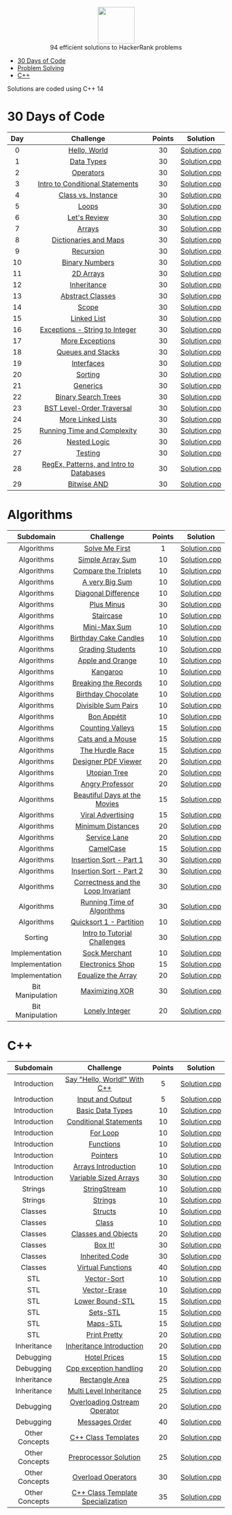 <p align="center">
    <a href="https://www.hackerrank.com/arthur_favre">
        <img height=85 src="https://d3keuzeb2crhkn.cloudfront.net/hackerrank/assets/styleguide/logo_wordmark-f5c5eb61ab0a154c3ed9eda24d0b9e31.svg">
    </a>
    <br>94 efficient solutions to HackerRank problems
</p>

* [30 Days of Code](#30-days-of-code)
* [Problem Solving](#Algorithms)
* [C++](#c)


Solutions are coded using C++ 14


# 30 Days of Code

| Day |                                                Challenge                                                | Points |                                                                                   Solution                                                                                  |
|:---:|:-------------------------------------------------------------------------------------------------------:|:------:|:---------------------------------------------------------------------------------------------------------------------------------------------------------------------------:|
|  0  | [Hello, World](https://www.hackerrank.com/challenges/cpp-hello-world/problem)                                    |   30   | [Solution.cpp](https://github.com/Nedriia/Hacker_Rank_Solutions/blob/master/HackerRank_Solutions/30_Days_of_Code/Day%2000%20-%20Hello_World/Solution.cpp)                       |
|  1  | [Data Types](https://www.hackerrank.com/challenges/30-data-types/problem)                                       |   30   | [Solution.cpp](https://github.com/Nedriia/Hacker_Rank_Solutions/blob/master/HackerRank_Solutions/30_Days_of_Code/Day%2001%20-%20Data_Types/Solution.cpp)                           |
|  2  | [Operators](https://www.hackerrank.com/challenges/30-operators/problem)                                         |   30   | [Solution.cpp](https://github.com/Nedriia/Hacker_Rank_Solutions/blob/master/HackerRank_Solutions/30_Days_of_Code/Day%2002%20-%20Operators/Solution.cpp)                              |
|  3  | [Intro to Conditional Statements](https://www.hackerrank.com/challenges/30-conditional-statements/problem)      |   30   | [Solution.cpp](https://github.com/Nedriia/Hacker_Rank_Solutions/blob/master/HackerRank_Solutions/30_Days_of_Code/Day%2003%20-%20Intro_to_Conditional_Statements/Solution.cpp)  |
|  4  | [Class vs. Instance](https://www.hackerrank.com/challenges/30-class-vs-instance/problem)                        |   30   | [Solution.cpp](https://github.com/Nedriia/Hacker_Rank_Solutions/blob/master/HackerRank_Solutions/30_Days_of_Code/Day%2004%20-%20Class_vs_Instance/Solution.cpp)                 |
|  5  | [Loops](https://www.hackerrank.com/challenges/30-loops/problem)                                                 |   30   | [Solution.cpp](https://github.com/Nedriia/Hacker_Rank_Solutions/blob/master/HackerRank_Solutions/30_Days_of_Code/Day%2005%20-%20Loops/Solution.cpp)                                  |
|  6  | [Let's Review](https://www.hackerrank.com/challenges/30-review-loop/problem)                                    |   30   | [Solution.cpp](https://github.com/Nedriia/Hacker_Rank_Solutions/blob/master/HackerRank_Solutions/30_Days_of_Code/Day%2006%20-%20Lets_Review/Solution.cpp)                         |
|  7  | [Arrays](https://www.hackerrank.com/challenges/30-arrays/problem)                                               |   30   | [Solution.cpp](https://github.com/Nedriia/Hacker_Rank_Solutions/blob/master/HackerRank_Solutions/30_Days_of_Code/Day%2007%20-%20Arrays/Solution.cpp)                                 |
|  8  | [Dictionaries and Maps](https://www.hackerrank.com/challenges/30-dictionaries-and-maps/problem)                 |   30   | [Solution.cpp](https://github.com/Nedriia/Hacker_Rank_Solutions/blob/master/HackerRank_Solutions/30_Days_of_Code/Day%2008%20-%20Dictionaries_and_Maps/Solution.cpp)              |
|  9  | [Recursion](https://www.hackerrank.com/challenges/30-recursion/problem)                                         |   30   | [Solution.cpp](https://github.com/Nedriia/Hacker_Rank_Solutions/blob/master/HackerRank_Solutions/30_Days_of_Code/Day%2009%20-%20Recursion/Solution.cpp)                              |
|  10 | [Binary Numbers](https://www.hackerrank.com/challenges/30-binary-numbers/problem)                               |   30   | [Solution.cpp](https://github.com/Nedriia/Hacker_Rank_Solutions/blob/master/HackerRank_Solutions/30_Days_of_Code/Day%2010%20-%20Binary_Numbers/Solution.cpp)                       |
|  11 | [2D Arrays](https://www.hackerrank.com/challenges/30-2d-arrays/problem)                                         |   30   | [Solution.cpp](https://github.com/Nedriia/Hacker_Rank_Solutions/blob/master/HackerRank_Solutions/30_Days_of_Code/Day%2011%20-%202D_Arrays/Solution.cpp)                            |
|  12 | [Inheritance](https://www.hackerrank.com/challenges/30-inheritance/problem)                                     |   30   | [Solution.cpp](https://github.com/Nedriia/Hacker_Rank_Solutions/blob/master/HackerRank_Solutions/30_Days_of_Code/Day%2012%20-%20Inheritance/Solution.cpp)                            |
|  13 | [Abstract Classes](https://www.hackerrank.com/challenges/30-abstract-classes/problem)                           |   30   | [Solution.cpp](https://github.com/Nedriia/Hacker_Rank_Solutions/blob/master/HackerRank_Solutions/30_Days_of_Code/Day%2013%20-%20Abstract_Classes/Solution.cpp)                     |
|  14 | [Scope](https://www.hackerrank.com/challenges/30-scope/problem)                                                 |   30   | [Solution.cpp](https://github.com/Nedriia/Hacker_Rank_Solutions/blob/master/HackerRank_Solutions/30_Days_of_Code/Day%2014%20-%20Scope/Solution.cpp)                                  |
|  15 | [Linked List](https://www.hackerrank.com/challenges/30-linked-list/problem)                                     |   30   | [Solution.cpp](https://github.com/Nedriia/Hacker_Rank_Solutions/blob/master/HackerRank_Solutions/30_Days_of_Code/Day%2015%20-%20Linked_List/Solution.cpp)                          |
|  16 | [Exceptions - String to Integer](https://www.hackerrank.com/challenges/30-exceptions-string-to-integer/problem) |   30   | [Solution.cpp](https://github.com/Nedriia/Hacker_Rank_Solutions/blob/master/HackerRank_Solutions/30_Days_of_Code/Day%2016%20-%20Exceptions-String_to_Integer/Solution.cpp) |
|  17 | [More Exceptions](https://www.hackerrank.com/challenges/30-more-exceptions/problem)                             |   30   | [Solution.cpp](https://github.com/Nedriia/Hacker_Rank_Solutions/blob/master/HackerRank_Solutions/30_Days_of_Code/Day%2017%20-%20More_Exceptions/Solution.cpp)                      |
|  18 | [Queues and Stacks](https://www.hackerrank.com/challenges/30-queues-stacks/problem)                             |   30   | [Solution.cpp](https://github.com/Nedriia/Hacker_Rank_Solutions/blob/master/HackerRank_Solutions/30_Days_of_Code/Day%2018%20-%20Queues_and_Stacks/Solution.cpp)                  |
|  19 | [Interfaces](https://www.hackerrank.com/challenges/30-interfaces/problem)                                       |   30   | [Solution.cpp](https://github.com/Nedriia/Hacker_Rank_Solutions/blob/master/HackerRank_Solutions/30_Days_of_Code/Day%2019%20-%20Interfaces/Solution.cpp)                             |
|  20 | [Sorting](https://www.hackerrank.com/challenges/30-sorting/problem)                                             |   30   | [Solution.cpp](https://github.com/Nedriia/Hacker_Rank_Solutions/blob/master/HackerRank_Solutions/30_Days_of_Code/Day%2020%20-%20Sorting/Solution.cpp)                                |
|  21 | [Generics](https://www.hackerrank.com/challenges/30-generics/problem)                                           |   30   | [Solution.cpp](https://github.com/Nedriia/Hacker_Rank_Solutions/blob/master/HackerRank_Solutions/30_Days_of_Code/Day%2021%20-%20Generics/Solution.cpp)                               |
|  22 | [Binary Search Trees](https://www.hackerrank.com/challenges/30-binary-search-trees/problem)                     |   30   | [Solution.cpp](https://github.com/Nedriia/Hacker_Rank_Solutions/blob/master/HackerRank_Solutions/30_Days_of_Code/Day%2022%20-%20Binary_Search_Trees/Solution.cpp)                |
|  23 | [BST Level-Order Traversal](https://www.hackerrank.com/challenges/30-binary-trees/problem)                      |   30   | [Solution.cpp](https://github.com/Nedriia/Hacker_Rank_Solutions/blob/master/HackerRank_Solutions/30_Days_of_Code/Day%2023%20-%20BST_Level-Order_Traversal/Solution.cpp)          |
|  24 | [More Linked Lists](https://www.hackerrank.com/challenges/30-linked-list-deletion/problem)                      |   30   | [Solution.cpp](https://github.com/Nedriia/Hacker_Rank_Solutions/blob/master/HackerRank_Solutions/30_Days_of_Code/Day%2024%20-%20More_Linked_Lists/Solution.cpp)                  |
|  25 | [Running Time and Complexity](https://www.hackerrank.com/challenges/30-running-time-and-complexity/problem)     |   30   | [Solution.cpp](https://github.com/Nedriia/Hacker_Rank_Solutions/blob/master/HackerRank_Solutions/30_Days_of_Code/Day%2025%20-%20Running_Time_and_Complexity/Solution.cpp)      |
|  26 | [Nested Logic](https://www.hackerrank.com/challenges/30-nested-logic/problem)                                   |   30   | [Solution.cpp](https://github.com/Nedriia/Hacker_Rank_Solutions/blob/master/HackerRank_Solutions/30_Days_of_Code/Day%2026%20-%20Nested_Logic/Solution.cpp)                         |
|  27 | [Testing](https://www.hackerrank.com/challenges/30-testing/problem)                                             |   30   | [Solution.cpp](https://github.com/Nedriia/Hacker_Rank_Solutions/blob/master/HackerRank_Solutions/30_Days_of_Code/Day%2027%20-%20Testing/Solution.cpp)                                |
|  28 | [RegEx, Patterns, and Intro to Databases](https://www.hackerrank.com/challenges/30-regex-patterns/problem?h_r=profile)                                             |   30   | [Solution.cpp]()                                |
|  29 | [Bitwise AND](https://www.hackerrank.com/challenges/30-bitwise-and/problem?h_r=profile)                                             |   30   | [Solution.cpp]()                                |


# Algorithms

|        Subdomain        |                                                              Challenge                                                              | Points |                                                                                  Solution                                                                                 |
|:-----------------------:|:-----------------------------------------------------------------------------------------------------------------------------------:|:------:|:-------------------------------------------------------------------------------------------------------------------------------------------------------------------------:|
|         Algorithms         | [Solve Me First](https://www.hackerrank.com/challenges/solve-me-first/problem)                                                         |   1   | [Solution.cpp](https://github.com/Nedriia/Hacker_Rank_Solutions/blob/master/HackerRank_Solutions/Problem_Solving/Solve_Me_First/Solution.cpp)                          |
|         Algorithms         | [Simple Array Sum](https://www.hackerrank.com/challenges/simple-array-sum/problem)                                                             |   10   | [Solution.cpp](https://github.com/Nedriia/Hacker_Rank_Solutions/blob/master/HackerRank_Solutions/Problem_Solving/Simple_Array_Sum/Solution.cpp)                                    |
|         Algorithms         | [Compare the Triplets](https://www.hackerrank.com/challenges/compare-the-triplets/problem)            |   10   | [Solution.cpp](https://github.com/Nedriia/Hacker_Rank_Solutions/blob/master/HackerRank_Solutions/Problem_Solving/Compare_the_Triplets/Solution.cpp)      |
|         Algorithms         | [A very Big Sum](https://www.hackerrank.com/challenges/a-very-big-sum/problem)                                                                  |   10   | [Solution.cpp](https://github.com/Nedriia/Hacker_Rank_Solutions/blob/master/HackerRank_Solutions/Problem_Solving/A_very_Big_Sum/Solution.cpp)                                         |
|         Algorithms         | [Diagonal Difference](https://www.hackerrank.com/challenges/diagonal-difference/problem)                                                     |   10   | [Solution.cpp](https://github.com/Nedriia/Hacker_Rank_Solutions/blob/master/HackerRank_Solutions/Problem_Solving/Diagonal_Difference/Solution.cpp)                        |
|         Algorithms         | [Plus Minus](https://www.hackerrank.com/challenges/plus-minus/problem)                                                     |   30   | [Solution.cpp](https://github.com/Nedriia/Hacker_Rank_Solutions/blob/master/HackerRank_Solutions/Problem_Solving/Plus_Minus/Solution.cpp)                        |
|         Algorithms         | [Staircase](https://www.hackerrank.com/challenges/staircase/problem)                                   |   10   | [Solution.cpp](https://github.com/Nedriia/Hacker_Rank_Solutions/blob/master/HackerRank_Solutions/Problem_Solving/Staircase/Solution.cpp)             |
|         Algorithms         | [Mini-Max Sum](https://www.hackerrank.com/challenges/mini-max-sum/problem)                                                     |   10   | [Solution.cpp](https://github.com/Nedriia/Hacker_Rank_Solutions/blob/master/HackerRank_Solutions/Problem_Solving/Mini-Max_Sum/Solution.cpp)                       |
|         Algorithms         | [Birthday Cake Candles](https://www.hackerrank.com/challenges/birthday-cake-candles/problem)                                                           |   10   | [Solution.cpp](https://github.com/Nedriia/Hacker_Rank_Solutions/blob/master/HackerRank_Solutions/Problem_Solving/Birthday_Cake_Candles/Solution.cpp)                            |
|         Algorithms         | [Grading Students](https://www.hackerrank.com/challenges/grading/problem)                                                              |   10   | [Solution.cpp](https://github.com/Nedriia/Hacker_Rank_Solutions/blob/master/HackerRank_Solutions/Problem_Solving/Grading_Students/Solution.cpp)                                    |
|         Algorithms         | [Apple and Orange](https://www.hackerrank.com/challenges/apple-and-orange/problem)                                                              |   10   | [Solution.cpp](https://github.com/Nedriia/Hacker_Rank_Solutions/blob/master/HackerRank_Solutions/Problem_Solving/Apple_and_Orange/Solution.cpp)                                    |
|         Algorithms         | [Kangaroo](https://www.hackerrank.com/challenges/kangaroo/problem)                                                              |   10   | [Solution.cpp](https://github.com/Nedriia/Hacker_Rank_Solutions/blob/master/HackerRank_Solutions/Problem_Solving/Kangaroo/Solution.cpp)                                    |
|         Algorithms         | [Breaking the Records](https://www.hackerrank.com/challenges/breaking-best-and-worst-records/problem)                                                              |   10   | [Solution.cpp](https://github.com/Nedriia/Hacker_Rank_Solutions/blob/master/HackerRank_Solutions/Problem_Solving/Breaking_the_Records/Solution.cpp)                                   |
|         Algorithms         | [Birthday Chocolate](https://www.hackerrank.com/challenges/the-birthday-bar/problem)                                                       |   10   | [Solution.cpp](https://github.com/Nedriia/Hacker_Rank_Solutions/blob/master/HackerRank_Solutions/Problem_Solving/Birthday_Chocolate/Solution.cpp)                        |
|         Algorithms         | [Divisible Sum Pairs](https://www.hackerrank.com/challenges/divisible-sum-pairs/problem)                                                       |   10   | [Solution.cpp](https://github.com/Nedriia/Hacker_Rank_Solutions/blob/master/HackerRank_Solutions/Problem_Solving/Divisible_Sum_Pairs/Solution.cpp)                           |
|          Algorithms         | [Bon Appétit](https://www.hackerrank.com/challenges/bon-appetit/problem)                                                           |   10   | [Solution.cpp](https://github.com/Nedriia/Hacker_Rank_Solutions/blob/master/HackerRank_Solutions/Problem_Solving/Bon_Appetit/Solution.cpp)                                    |
|          Algorithms         | [Counting Valleys](https://www.hackerrank.com/challenges/counting-valleys/problem)                                         |   15   | [Solution.cpp](https://github.com/Nedriia/Hacker_Rank_Solutions/blob/master/HackerRank_Solutions/Problem_Solving/Counting_Valleys/Solution.cpp)                       |
|          Algorithms         | [Cats and a Mouse](https://www.hackerrank.com/challenges/cats-and-a-mouse/problem)                                                              |   15   | [Solution.cpp](https://github.com/Nedriia/Hacker_Rank_Solutions/blob/master/HackerRank_Solutions/Problem_Solving/Cats_and_a_Mouse/Solution.cpp)                                        |
|          Algorithms         | [The Hurdle Race](https://www.hackerrank.com/challenges/the-hurdle-race/problem)                                      |   15   | [Solution.cpp](https://github.com/Nedriia/Hacker_Rank_Solutions/blob/master/HackerRank_Solutions/Problem_Solving/The_Hurdle_Race/Solution.cpp)                          |
|          Algorithms         | [Designer PDF Viewer](https://www.hackerrank.com/challenges/designer-pdf-viewer/problem)                                                            |   20   | [Solution.cpp](https://github.com/Nedriia/Hacker_Rank_Solutions/blob/master/HackerRank_Solutions/Problem_Solving/Designer_PDF_Viewer/Solution.cpp)                                       |
|       Algorithms      | [Utopian Tree](https://www.hackerrank.com/challenges/utopian-tree/problem)                                        |   20   | [Solution.cpp](https://github.com/Nedriia/Hacker_Rank_Solutions/blob/master/HackerRank_Solutions/Problem_Solving/Utopian_Tree/Solution.cpp) |
|         Algorithms         | [Angry Professor](https://www.hackerrank.com/challenges/angry-professor/problem)                                                        |   20   | [Solution.cpp](https://github.com/Nedriia/Hacker_Rank_Solutions/blob/master/HackerRank_Solutions/Problem_Solving/Angry_Professor/Solution.cpp)                               |
|         Algorithms         | [Beautiful Days at the Movies](https://www.hackerrank.com/challenges/beautiful-days-at-the-movies/problem)                                                                        |   15   | [Solution.cpp](https://github.com/Nedriia/Hacker_Rank_Solutions/blob/master/HackerRank_Solutions/Problem_Solving/Beautiful_Days_at_the_Movies/Solution.cpp)                                              |
|         Algorithms         | [Viral Advertising](https://www.hackerrank.com/challenges/strange-advertising/problem)                                                              |   15   | [Solution.cpp](https://github.com/Nedriia/Hacker_Rank_Solutions/blob/master/HackerRank_Solutions/Problem_Solving/VIral_Advertising/Solution.cpp)                                       |
|         Algorithms         | [Minimum Distances](https://www.hackerrank.com/challenges/minimum-distances/problem)                                                              |   20   | [Solution.cpp](https://github.com/Nedriia/Hacker_Rank_Solutions/blob/master/HackerRank_Solutions/Problem_Solving/Minimum_Distances/Solution.cpp)                                        |
|         Algorithms         | [Service Lane](https://www.hackerrank.com/challenges/service-lane/problem)                                                          |   20   | [Solution.cpp](https://github.com/Nedriia/Hacker_Rank_Solutions/blob/master/HackerRank_Solutions/Problem_Solving/Service_Lane/Solution.cpp)                                     |
|         Algorithms         | [CamelCase](https://www.hackerrank.com/challenges/camelcase/problem)                                           |   15   | [Solution.cpp](https://github.com/Nedriia/Hacker_Rank_Solutions/blob/master/HackerRank_Solutions/Problem_Solving/CamelCase/Solution.cpp)                           |
|         Algorithms         | [Insertion Sort - Part 1](https://www.hackerrank.com/challenges/insertionsort1/problem)                                                                       |   30   | [Solution.cpp](https://github.com/Nedriia/Hacker_Rank_Solutions/blob/master/HackerRank_Solutions/Problem_Solving/Insertion_Sort-Part_1/Solution.cpp)                                              |
|         Algorithms         | [Insertion Sort - Part 2](https://www.hackerrank.com/challenges/insertionsort2/problems)                                              |   30   | [Solution.cpp](https://github.com/Nedriia/Hacker_Rank_Solutions/blob/master/HackerRank_Solutions/Problem_Solving/Insertion_Sort-Part_2/Solution.cpp)                               |
|         Algorithms         | [Correctness and the Loop Invariant](https://www.hackerrank.com/challenges/correctness-invariant/problem)                                            |   30   | [Solution.cpp](https://github.com/Nedriia/Hacker_Rank_Solutions/blob/master/HackerRank_Solutions/Problem_Solving/Corectness_and_the_Loop_Invariant/Solution.cpp)                            |
|         Algorithms         | [Running Time of Algorithms](https://www.hackerrank.com/challenges/runningtime/problem)                                            |   30   | [Solution.cpp](https://github.com/Nedriia/Hacker_Rank_Solutions/blob/master/HackerRank_Solutions/Problem_Solving/Running_Time_of_Algorithms/Solution.cpp)                            |
|         Algorithms         | [Quicksort 1 - Partition](https://www.hackerrank.com/challenges/quicksort1/problem)                                                    |   10   | [Solution.cpp](https://github.com/Nedriia/Hacker_Rank_Solutions/blob/master/HackerRank_Solutions/Problem_Solving/Quicksort_1-Partition/Solution.cpp)                                  |
|         Sorting         | [Intro to Tutorial Challenges](https://www.hackerrank.com/challenges/tutorial-intro/problem?h_r=profile)                                                    |   30   | [Solution.cpp]()                                  |
|         Implementation         | [Sock Merchant](https://www.hackerrank.com/challenges/sock-merchant/problem?h_r=profile)                                                    |   10   | [Solution.cpp]()                                  |
|         Implementation         | [Electronics Shop](https://www.hackerrank.com/challenges/electronics-shop/problem?h_r=profile)                                                    |   15   | [Solution.cpp]()                                  |
|         Implementation         | [Equalize the Array](https://www.hackerrank.com/challenges/equality-in-a-array/problem?h_r=profile)                                                    |   20   | [Solution.cpp]()                                  |
|         Bit Manipulation         | [Maximizing XOR](https://www.hackerrank.com/challenges/maximizing-xor/problem?h_r=profile)                                                    |   30   | [Solution.cpp]()                                  |
|         Bit Manipulation         | [Lonely Integer](https://www.hackerrank.com/challenges/lonely-integer/problem?h_r=profile)                                                    |   20   | [Solution.cpp]()                                  |



# C++

|          Subdomain          |                                                         Challenge                                                        | Points |                                                                                         Solution                                                                                        |
|:---------------------------:|:------------------------------------------------------------------------------------------------------------------------:|:------:|:---------------------------------------------------------------------------------------------------------------------------------------------------------------------------------------:|
|         Introduction        | [Say "Hello, World!" With C++](https://www.hackerrank.com/challenges/cpp-hello-world/problem)                                                |    5   | [Solution.cpp](https://github.com/Nedriia/Hacker_Rank_Solutions/blob/master/HackerRank_Solutions/C%2B%2B/Hello_World/Solution.cpp)                                                  |
|         Introduction        | [Input and Output](https://www.hackerrank.com/challenges/cpp-input-and-output/problem)                                 |    5   | [Solution.cpp](https://github.com/Nedriia/Hacker_Rank_Solutions/blob/master/HackerRank_Solutions/C%2B%2B/Input_Output/Solution.cpp)                                       |
|         Introduction        | [Basic Data Types](https://www.hackerrank.com/challenges/c-tutorial-basic-data-types/problem)                                                       |   10   | [Solution.cpp](https://github.com/Nedriia/Hacker_Rank_Solutions/blob/master/HackerRank_Solutions/C%2B%2B/Basic_Data_Types/Solution.cpp)                                                        |
|         Introduction        | [Conditional Statements](https://www.hackerrank.com/challenges/c-tutorial-conditional-if-else/problem)                                      |   10   | [Solution.cpp](https://github.com/Nedriia/Hacker_Rank_Solutions/blob/master/HackerRank_Solutions/C%2B%2B/Conditional_Statements/Solution.cpp)                                      |
|         Introduction        | [For Loop](https://www.hackerrank.com/challenges/c-tutorial-for-loop/problem)                                   |   10   | [Solution.cpp](https://github.com/Nedriia/Hacker_Rank_Solutions/blob/master/HackerRank_Solutions/C%2B%2B/For_Loop/Solution.cpp)                                            |
|         Introduction        | [Functions](https://www.hackerrank.com/challenges/c-tutorial-functions/problem)                                                       |   10   | [Solution.cpp](https://github.com/Nedriia/Hacker_Rank_Solutions/blob/master/HackerRank_Solutions/C%2B%2B/Functions/Solution.cpp)                                                      |
|         Introduction        | [Pointers](https://www.hackerrank.com/challenges/c-tutorial-pointer/problem)                                                        |   10   | [Solution.cpp](https://github.com/Nedriia/Hacker_Rank_Solutions/blob/master/HackerRank_Solutions/C%2B%2B/Pointers/Solution.cpp)                                                     |
|         Introduction        | [Arrays Introduction](https://www.hackerrank.com/challenges/arrays-introduction/problem)                                                   |   10   | [Solution.cpp](https://github.com/Nedriia/Hacker_Rank_Solutions/blob/master/HackerRank_Solutions/C%2B%2B/Arrays_Introduction/Solution.cpp)                                                      |
|         Introduction        | [Variable Sized Arrays](https://www.hackerrank.com/challenges/variable-sized-arrays/problem)                                               |   30   | [Solution.cpp](https://github.com/Nedriia/Hacker_Rank_Solutions/blob/master/HackerRank_Solutions/C%2B%2B/Variable_Sized_Arrays/Solution.cpp)                                                    |
|         Strings        | [StringStream](https://www.hackerrank.com/challenges/c-tutorial-stringstream/problem)                     |   10   | [Solution.cpp](https://github.com/Nedriia/Hacker_Rank_Solutions/blob/master/HackerRank_Solutions/C%2B%2B/StrinStream/Solution.cpp)                                   |
|         Strings        | [Strings](https://www.hackerrank.com/challenges/c-tutorial-strings/problem)                                           |   10   | [Solution.cpp](https://github.com/Nedriia/Hacker_Rank_Solutions/blob/master/HackerRank_Solutions/C%2B%2B/Strings/Solution.cpp)                                              |
|         Classes        | [Structs](https://www.hackerrank.com/challenges/c-tutorial-struct/problem)                                           |   10   | [Solution.cpp](https://github.com/Nedriia/Hacker_Rank_Solutions/blob/master/HackerRank_Solutions/C%2B%2B/Structs/Solution.cpp)                                              |
|         Classes        | [Class](https://www.hackerrank.com/challenges/c-tutorial-class/problem)                                 |   10   | [Solution.cpp]()                                           |
|           Classes           | [Classes and Objects](https://www.hackerrank.com/challenges/classes-objects/problem)                             |    20   | [Solution.cpp](https://github.com/Nedriia/Hacker_Rank_Solutions/blob/master/HackerRank_Solutions/C%2B%2B/Class/Solution.cpp)                                              |
|           Classes           | [Box It!](https://www.hackerrank.com/challenges/box-it/problem)                                                   |    30   | [Solution.cpp](https://github.com/Nedriia/Hacker_Rank_Solutions/blob/master/HackerRank_Solutions/C%2B%2B/Box_it/Solution.cpp)                                                           |
|           Classes           | [Inherited Code](https://www.hackerrank.com/challenges/inherited-code/problem)                                         |   30   | [Solution.cpp](https://github.com/Nedriia/Hacker_Rank_Solutions/blob/master/HackerRank_Solutions/C%2B%2B/Inherited_Code/Solution.cpp)                                                    |
|           Classes           | [Virtual Functions](https://www.hackerrank.com/challenges/virtual-functions/problem)                                         |   40   | [Solution.cpp](https://github.com/Nedriia/Hacker_Rank_Solutions/blob/master/HackerRank_Solutions/C%2B%2B/Virtual_Functions/Solution.cpp)                                                    |
|           STL           | [Vector-Sort](https://www.hackerrank.com/challenges/vector-sort/problem)                                                     |   10   | [Solution.cpp](https://github.com/Nedriia/Hacker_Rank_Solutions/blob/master/HackerRank_Solutions/C%2B%2B/Vector-Sort/Solution.cpp)                                                            |
|           STL           | [Vector-Erase](https://www.hackerrank.com/challenges/vector-erase/problem)                                           |   10   | [Solution.cpp](https://github.com/Nedriia/Hacker_Rank_Solutions/blob/master/HackerRank_Solutions/C%2B%2B/Vector-Erase/Solution.cpp)                                                     |
|           STL           | [Lower Bound-STL](https://www.hackerrank.com/challenges/cpp-lower-bound/problem)                                   |   15   | [Solution.cpp](https://github.com/Nedriia/Hacker_Rank_Solutions/blob/master/HackerRank_Solutions/C%2B%2B/Lower-Bound_STL/Solution.cpp)                                                 |
|           STL           | [Sets-STL](https://www.hackerrank.com/challenges/cpp-sets/problem)                                                           |   15   | [Solution.cpp](https://github.com/Nedriia/Hacker_Rank_Solutions/blob/master/HackerRank_Solutions/C%2B%2B/Set_STL/Solution.cpp)                                                               |
|           STL           | [Maps-STL](https://www.hackerrank.com/challenges/cpp-maps/problem)                                   |   15   | [Solution.cpp](https://github.com/Nedriia/Hacker_Rank_Solutions/blob/master/HackerRank_Solutions/C%2B%2B/Maps-STL/Solution.cpp)                                   |
|           STL           | [Print Pretty](https://www.hackerrank.com/challenges/prettyprint/problem)                          |   20   | [Solution.cpp](https://github.com/Nedriia/Hacker_Rank_Solutions/blob/master/HackerRank_Solutions/C%2B%2B/Print_Pretty/Solution.cpp)                                  |
|           Inheritance           | [Inheritance Introduction](https://www.hackerrank.com/challenges/inheritance-introduction/problem)                                     |   20   | [Solution.cpp](https://github.com/Nedriia/Hacker_Rank_Solutions/blob/master/HackerRank_Solutions/C%2B%2B/Inheritance_Introduction/Solution.cpp)                                                  |
|          Debugging          | [Hotel Prices](https://www.hackerrank.com/challenges/hotel-prices/problem)                                                 |   15   | [Solution.cpp](https://github.com/Nedriia/Hacker_Rank_Solutions/blob/master/HackerRank_Solutions/C%2B%2B/Hotel_Prices/Solution.cpp)                                                        |
|          Debugging          | [Cpp exception handling](https://www.hackerrank.com/challenges/cpp-exception-handling/problem)                                                 |   20   | [Solution.cpp](https://github.com/Nedriia/Hacker_Rank_Solutions/blob/master/HackerRank_Solutions/C%2B%2B/Cpp_Exception_Handling/Solution.cpp)                                                        |
|          Inheritance          | [Rectangle Area](https://www.hackerrank.com/challenges/rectangle-area/problem)                                         |   25   | [Solution.cpp](https://github.com/Nedriia/Hacker_Rank_Solutions/blob/master/HackerRank_Solutions/C%2B%2B/Rectangle_Area/Solution.cpp)                                                  |
|        Inheritance       | [Multi Level Inheritance](https://www.hackerrank.com/challenges/multi-level-inheritance-cpp/problem)                                        |    25   | [Solution.cpp](https://github.com/Nedriia/Hacker_Rank_Solutions/blob/master/HackerRank_Solutions/C%2B%2B/Multi_Level_Inheritance/Solution.cpp)                                                |
|       Debugging       | [Overloading Ostream Operator](https://www.hackerrank.com/challenges/overloading-ostream-operator/problem)                                                     |   20   | [Solution.cpp](https://github.com/Nedriia/Hacker_Rank_Solutions/blob/master/HackerRank_Solutions/C%2B%2B/Overloading_Ostream_Operator/Solution.cpp)                                                |
|       Debugging       | [Messages Order](https://www.hackerrank.com/challenges/messages-order/problem)                                            |   40   | [Solution.cpp](https://github.com/Nedriia/Hacker_Rank_Solutions/blob/master/HackerRank_Solutions/C%2B%2B/Messages_Order/Solution.cpp)                                                  |
|       Other Concepts       | [C++ Class Templates](https://www.hackerrank.com/challenges/c-class-templates/problem)                                                   |   20   | [Solution.cpp](https://github.com/Nedriia/Hacker_Rank_Solutions/blob/master/HackerRank_Solutions/C%2B%2B/Class_Templates/Solution.cpp)                                                 |
|       Other Concepts       | [Preprocessor Solution](https://www.hackerrank.com/challenges/preprocessor-solution/problem)                                            |   25   | [Solution.cpp](https://github.com/Nedriia/Hacker_Rank_Solutions/blob/master/HackerRank_Solutions/C%2B%2B/Preprocessor_Solution/Solution.cpp)                                   |
|       Other Concepts       | [Overload Operators](https://www.hackerrank.com/challenges/overload-operators/problem)                                                             |   30   | [Solution.cpp](https://github.com/Nedriia/Hacker_Rank_Solutions/blob/master/HackerRank_Solutions/C%2B%2B/Overload_Operators/Solution.cpp)                                                      |
|       Other Concepts       | [C++ Class Template Specialization](https://www.hackerrank.com/challenges/cpp-class-template-specialization/problem)                                                             |   35   | [Solution.cpp](https://github.com/Nedriia/Hacker_Rank_Solutions/blob/master/HackerRank_Solutions/C%2B%2B/Class_Template_Specialization/Solution.cpp)                                   
